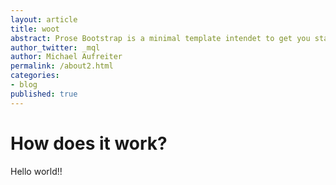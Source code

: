 ```yaml
---
layout: article
title: woot
abstract: Prose Bootstrap is a minimal template intendet to get you started with Jekyll.
author_twitter: _mql
author: Michael Aufreiter
permalink: /about2.html
categories:
- blog
published: true
---
```

# How does it work?

Hello world!!





